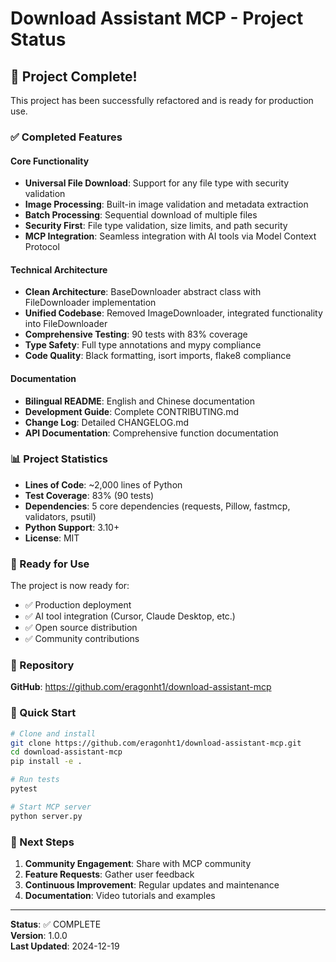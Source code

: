 # Download Assistant MCP - Project Status

## 🎉 Project Complete!

This project has been successfully refactored and is ready for production use.

### ✅ Completed Features

#### Core Functionality
- **Universal File Download**: Support for any file type with security validation
- **Image Processing**: Built-in image validation and metadata extraction  
- **Batch Processing**: Sequential download of multiple files
- **Security First**: File type validation, size limits, and path security
- **MCP Integration**: Seamless integration with AI tools via Model Context Protocol

#### Technical Architecture
- **Clean Architecture**: BaseDownloader abstract class with FileDownloader implementation
- **Unified Codebase**: Removed ImageDownloader, integrated functionality into FileDownloader
- **Comprehensive Testing**: 90 tests with 83% coverage
- **Type Safety**: Full type annotations and mypy compliance
- **Code Quality**: Black formatting, isort imports, flake8 compliance

#### Documentation
- **Bilingual README**: English and Chinese documentation
- **Development Guide**: Complete CONTRIBUTING.md
- **Change Log**: Detailed CHANGELOG.md
- **API Documentation**: Comprehensive function documentation

### 📊 Project Statistics

- **Lines of Code**: ~2,000 lines of Python
- **Test Coverage**: 83% (90 tests)
- **Dependencies**: 5 core dependencies (requests, Pillow, fastmcp, validators, psutil)
- **Python Support**: 3.10+
- **License**: MIT

### 🚀 Ready for Use

The project is now ready for:
- ✅ Production deployment
- ✅ AI tool integration (Cursor, Claude Desktop, etc.)
- ✅ Open source distribution
- ✅ Community contributions

### 🔗 Repository

**GitHub**: https://github.com/eragonht1/download-assistant-mcp

### 📝 Quick Start

```bash
# Clone and install
git clone https://github.com/eragonht1/download-assistant-mcp.git
cd download-assistant-mcp
pip install -e .

# Run tests
pytest

# Start MCP server
python server.py
```

### 🎯 Next Steps

1. **Community Engagement**: Share with MCP community
2. **Feature Requests**: Gather user feedback
3. **Continuous Improvement**: Regular updates and maintenance
4. **Documentation**: Video tutorials and examples

---

**Status**: ✅ COMPLETE  
**Version**: 1.0.0  
**Last Updated**: 2024-12-19